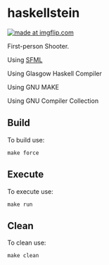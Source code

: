 # haskellstein

<a href="https://imgflip.com/gif/276d9b"><img src="https://i.imgflip.com/276d9b.gif" title="made at imgflip.com"/></a>

First-person Shooter.

Using [SFML](https://www.sfml-dev.org/download/sfml/2.4.2/)

Using Glasgow Haskell Compiler

Using GNU MAKE

Using GNU Compiler Collection

## Build

To build use:

```
make force
```

## Execute

To execute use:

```
make run
```

## Clean

To clean use:

```
make clean
```
